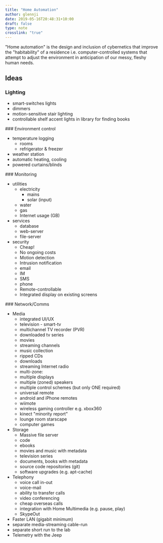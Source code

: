 ```yaml
---
title: "Home Automation"
author: glennji
date: 2019-05-16T20:48:31+10:00
draft: false
type: note
crosslink: "true"
---
```

"Home automation" is the design and inclusion of cybernetics that improve the "habitability" of a residence i.e. 
computer-controlled systems that attempt to adjust the environment in anticipation of our messy, fleshy human needs.

## Ideas
### Lighting
<ul>
 	<li>smart-switches lights</li>
 	<li>dimmers</li>
 	<li>motion-sensitive stair lighting</li>
 	<li>controllable shelf accent lights in library for finding books</li>
</ul>
### Environment control
<ul>
 	<li>temperature logging
<ul>
 	<li>rooms</li>
 	<li>refrigerator &amp; freezer</li>
</ul>
</li>
 	<li>weather station</li>
 	<li>automatic heating, cooling</li>
 	<li>powered curtains/blinds</li>
</ul>
### Monitoring
<ul>
 	<li>utilities
<ul>
 	<li>electricity
<ul>
 	<li>mains</li>
 	<li>solar (input)</li>
</ul>
</li>
 	<li>water</li>
 	<li>gas</li>
 	<li>Internet usage (GB)</li>
</ul>
</li>
 	<li>services
<ul>
 	<li>database</li>
 	<li>web-server</li>
 	<li>file-server</li>
</ul>
</li>
 	<li>security
<ul>
 	<li>Cheap!</li>
 	<li>No ongoing costs</li>
 	<li>Motion detection</li>
 	<li>Intrusion notification</li>
 	<li>email</li>
 	<li>IM</li>
 	<li>SMS</li>
 	<li>phone</li>
 	<li>Remote-controllable</li>
 	<li>Integrated display on existing screens</li>
</ul>
</li>
</ul>
### Network/Comms
<ul>
 	<li>Media
<ul>
 	<li>integrated UI/UX</li>
 	<li>television - smart-tv</li>
 	<li>multichannel TV recorder (PVR)</li>
 	<li>downloaded tv series</li>
 	<li>movies</li>
 	<li>streaming channels</li>
 	<li>music collection</li>
 	<li>ripped CDs</li>
 	<li>downloads</li>
 	<li>streaming Internet radio</li>
 	<li>multi-zone:</li>
 	<li>multiple displays</li>
 	<li>multiple (zoned) speakers</li>
 	<li>multiple control schemes (but only ONE required)</li>
 	<li>universal remote</li>
 	<li>android and iPhone remotes</li>
 	<li>wiimote</li>
 	<li>wireless gaming controller e.g. xbox360</li>
 	<li>kinect "minority report"</li>
 	<li>lounge room starscape</li>
 	<li>computer games</li>
</ul>
</li>
 	<li>Storage
<ul>
 	<li>Massive file server</li>
 	<li>code</li>
 	<li>ebooks</li>
 	<li>movies and music with metadata</li>
 	<li>television series</li>
 	<li>documents, books with metadata</li>
 	<li>source code repositories (git)</li>
 	<li>software upgrades (e.g. apt-cache)</li>
</ul>
</li>
 	<li>Telephony
<ul>
 	<li>voice call in-out</li>
 	<li>voice-mail</li>
 	<li>ability to transfer calls</li>
 	<li>video conferencing</li>
 	<li>cheap overseas calls</li>
 	<li>integration with Home Multimedia (e.g. pause, play)</li>
 	<li>SkypeOut</li>
</ul>
</li>
 	<li>Faster LAN (gigabit minimum)</li>
 	<li>separate media-streaming cable-run</li>
 	<li>separate short run to the lab</li>
 	<li>Telemetry with the Jeep</li>
</ul>


